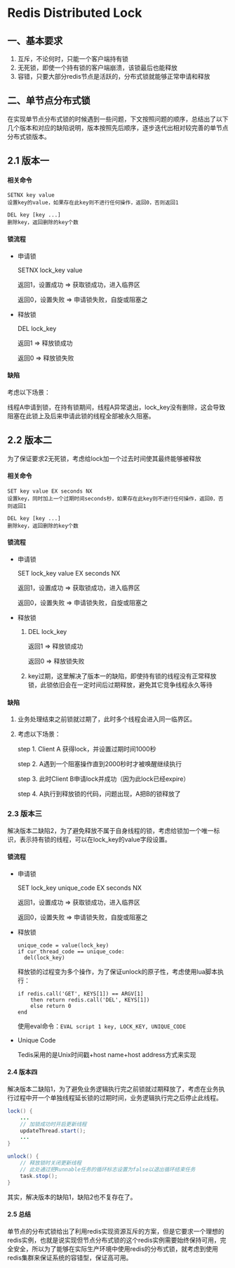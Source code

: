 # Redis Distributed Lock

## 一、基本要求

1. 互斥，不论何时，只能一个客户端持有锁
2. 无死锁，即使一个持有锁的客户端崩溃，该锁最后也能释放
3. 容错，只要大部分redis节点是活跃的，分布式锁就能够正常申请和释放

## 二、单节点分布式锁

在实现单节点分布式锁的时候遇到一些问题，下文按照问题的顺序，总结出了以下几个版本和对应的缺陷说明，版本按照先后顺序，逐步迭代出相对较完善的单节点分布式锁版本。

## 2.1 版本一

#### 相关命令

```
SETNX key value
设置key的value，如果存在此key则不进行任何操作，返回0，否则返回1

DEL key [key ...]
删除key，返回删除的key个数
```

#### 锁流程

* 申请锁

  SETNX lock_key value

  返回1，设置成功 => 获取锁成功，进入临界区

  返回0，设置失败 => 申请锁失败，自旋或阻塞之

* 释放锁

  DEL lock_key

  返回1 => 释放锁成功

  返回0 => 释放锁失败

#### 缺陷

考虑以下场景：

线程A申请到锁，在持有锁期间，线程A异常退出，lock_key没有删除，这会导致阻塞在此锁上及后来申请此锁的线程全部被永久阻塞。

## 2.2 版本二

为了保证要求2无死锁，考虑给lock加一个过去时间使其最终能够被释放

#### 相关命令

```
SET key value EX seconds NX 
设置key，同时加上一个过期时间seconds秒，如果存在此key则不进行任何操作，返回0，否则返回1

DEL key [key ...]
删除key，返回删除的key个数
```

#### 锁流程

- 申请锁

  SET lock_key value EX seconds NX

  返回1，设置成功 => 获取锁成功，进入临界区

  返回0，设置失败 => 申请锁失败，自旋或阻塞之

- 释放锁

  1. DEL lock_key

     返回1 => 释放锁成功

     返回0 => 释放锁失败

  2. key过期，这里解决了版本一的缺陷，即使持有锁的线程没有正常释放锁，此锁依旧会在一定时间后过期释放，避免其它竞争线程永久等待

#### 缺陷

1. 业务处理结束之前锁就过期了，此时多个线程会进入同一临界区。

2. 考虑以下场景：

   step 1. Client A 获得lock，并设置过期时间1000秒

   step 2. A遇到一个阻塞操作直到2000秒时才被唤醒继续执行

   step 3. 此时Client B申请lock并成功（因为此lock已经expire）

   step 4. A执行到释放锁的代码，问题出现，A把B的锁释放了

### 2.3 版本三

解决版本二缺陷2，为了避免释放不属于自身线程的锁，考虑给锁加一个唯一标识，表示持有锁的线程，可以在lock_key的value字段设置。

#### 锁流程

* 申请锁

  SET lock_key  unique_code EX seconds NX

  返回1，设置成功 => 获取锁成功，进入临界区

  返回0，设置失败 => 申请锁失败，自旋或阻塞之

* 释放锁

  ```
  unique_code = value(lock_key)
  if cur_thread_code == unique_code:
  	del(lock_key)
  ```

  释放锁的过程变为多个操作，为了保证unlock的原子性，考虑使用lua脚本执行：

  ```
  if redis.call('GET', KEYS[1]) == ARGV[1]
      then return redis.call('DEL', KEYS[1])
      else return 0
  end
  ```

  使用eval命令：`EVAL script 1 key, LOCK_KEY, UNIQUE_CODE`

* Unique Code

  Tedis采用的是Unix时间戳+host name+host address方式来实现

#### 2.4 版本四

解决版本二缺陷1，为了避免业务逻辑执行完之前锁就过期释放了，考虑在业务执行过程中开一个单独线程延长锁的过期时间，业务逻辑执行完之后停止此线程。

```java
lock() {
   	...
    // 加锁成功时开启更新线程
	updateThread.start();
    ...
}

unlock() {
    // 释放锁时关闭更新线程
    // 此处通过把Runnable任务的循环标志设置为false以退出循环结束任务
	task.stop();    
}
```

  其实，解决版本的缺陷1，缺陷2也不复存在了。

#### 2.5 总结

单节点的分布式锁给出了利用redis实现资源互斥的方案，但是它要求一个理想的redis实例，也就是说实现但节点分布式锁的这个redis实例需要始终保持可用，完全安全，所以为了能够在实际生产环境中使用redis的分布式锁，就考虑到使用redis集群来保证系统的容错型，保证高可用。